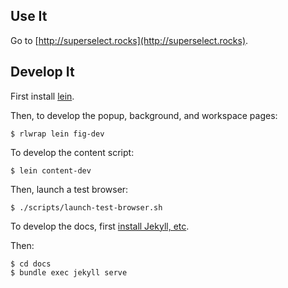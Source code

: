 Use It
---

Go to [http://superselect.rocks](http://superselect.rocks).

Develop It
---

First install [lein](https://leiningen.org/).

Then, to develop the popup, background, and workspace pages:

    $ rlwrap lein fig-dev

To develop the content script:

    $ lein content-dev
    
Then, launch a test browser:

    $ ./scripts/launch-test-browser.sh

To develop the docs, first 
[install Jekyll, etc](https://help.github.com/articles/setting-up-your-github-pages-site-locally-with-jekyll/).

Then:

    $ cd docs
    $ bundle exec jekyll serve



